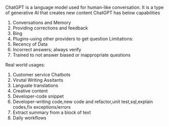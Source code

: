 ChatGPT is a language model used for human-like conversation. It is a type of generative AI that creates new content
ChatGPT has below capabilities
1. Conversations and Memory
2. Providing corrections and feedback
3. Bing
4. Plugins-using other providers to get question
Limitations:
1. Recency of Data
2. Incorrect answers; always verify
3. Trained to not answer biased or inappropriate questions

Real world usages:
1. Customer service Chatbots
2. Virutal Writing Assitants
3. Languate translations
4. Creative content
5. Developer-code snippet
6. Developer-writing code,new code and refactor,unit test,sql,explain codes,fix exceptions/errors
7. Extract summary from a block of text
8. Daily workflows